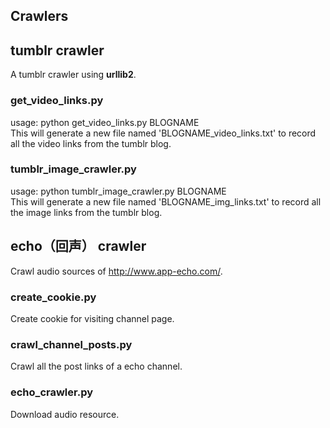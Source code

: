 Crawlers
--------

## tumblr crawler
A tumblr crawler using **urllib2**.

### get_video_links.py
usage: python get_video_links.py BLOGNAME  
This will generate a new file named 'BLOGNAME_video_links.txt' to record all the video links from the tumblr blog.

### tumblr_image_crawler.py
usage: python tumblr_image_crawler.py BLOGNAME  
This will generate a new file named 'BLOGNAME_img_links.txt' to record all the image links from the tumblr blog.

## echo（回声） crawler
Crawl audio sources of http://www.app-echo.com/.  

### create_cookie.py
Create cookie for visiting channel page.

### crawl_channel_posts.py
Crawl all the post links of a echo channel.

### echo_crawler.py
Download audio resource.

